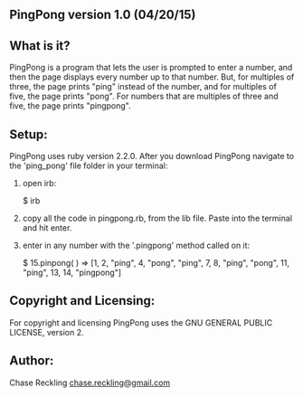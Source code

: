 PingPong version 1.0 (04/20/15)
------------------------------------

What is it?
-----------

PingPong is a program that lets the user is prompted to enter a number, and then the page displays every number up to that number. But, for multiples of three, the page prints "ping" instead of the number, and for multiples of five, the page prints "pong". For numbers that are multiples of three and five, the page prints "pingpong".

Setup:
------

PingPong uses ruby version 2.2.0. After you download PingPong navigate to the 'ping_pong' file folder in your terminal:

1. open irb:

   $ irb

2. copy all the code in pingpong.rb, from the lib file. Paste into the terminal and hit enter.

3. enter in any number with the '.pingpong' method called on it:

   $ 15.pinpong( )
    => [1, 2, "ping", 4, "pong", "ping", 7, 8, "ping", "pong", 11, "ping", 13, 14, "pingpong"]

Copyright and Licensing:
------------------------

For copyright and licensing PingPong uses the GNU GENERAL PUBLIC LICENSE, version 2.

Author:
-------

Chase Reckling chase.reckling@gmail.com
